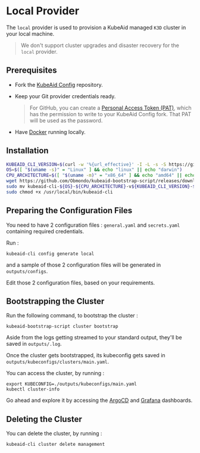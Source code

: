 # Local Provider

The `local` provider is used to provision a KubeAid managed `K3D` cluster in your local machine.
> We don't support cluster upgrades and disaster recovery for the `local` provider.

## Prerequisites

- Fork the [KubeAid Config](https://github.com/Obmondo/kubeaid-config) repository.

- Keep your Git provider credentials ready.
  > For GitHub, you can create a [Personal Access Token (PAT)](https://docs.github.com/en/authentication/keeping-your-account-and-data-secure/managing-your-personal-access-tokens#creating-a-fine-grained-personal-access-token), which has the permission to write to your KubeAid Config fork.
  > That PAT will be used as the password.

- Have [Docker](https://www.docker.com/products/docker-desktop/) running locally.

## Installation

```bash
KUBEAID_CLI_VERSION=$(curl -w '%{url_effective}' -I -L -s -S https://github.com/Obmondo/kubeaid-bootstrap-script/releases/latest -o /dev/null | sed -e 's|.*/v||')
OS=$([ "$(uname -s)" = "Linux" ] && echo "linux" || echo "darwin")
CPU_ARCHITECTURE=$([ "$(uname -m)" = "x86_64" ] && echo "amd64" || echo "arm64")
wget https://github.com/Obmondo/kubeaid-bootstrap-script/releases/download/v${KUBEAID_CLI_VERSION}/kubeaid-cli-${OS}-${CPU_ARCHITECTURE}-v${KUBEAID_CLI_VERSION}-${OS}-${CPU_ARCHITECTURE}
sudo mv kubeaid-cli-${OS}-${CPU_ARCHITECTURE}-v${KUBEAID_CLI_VERSION}-${OS}-${CPU_ARCHITECTURE} /usr/local/bin/kubeaid-cli
sudo chmod +x /usr/local/bin/kubeaid-cli
```

## Preparing the Configuration Files

You need to have 2 configuration files : `general.yaml` and `secrets.yaml` containing required credentials.

Run :
```shell script
kubeaid-cli config generate local
```
and a sample of those 2 configuration files will be generated in `outputs/configs`.

Edit those 2 configuration files, based on your requirements.

## Bootstrapping the Cluster

Run the following command, to bootstrap the cluster :
```shell script
kubeaid-bootstrap-script cluster bootstrap
```

Aside from the logs getting streamed to your standard output, they'll be saved in `outputs/.log`.

Once the cluster gets bootstrapped, its kubeconfig gets saved in `outputs/kubeconfigs/clusters/main.yaml`.

You can access the cluster, by running :
```shell script
export KUBECONFIG=./outputs/kubeconfigs/main.yaml
kubectl cluster-info
```
Go ahead and explore it by accessing the [ArgoCD]() and [Grafana]() dashboards.

## Deleting the Cluster

You can delete the cluster, by running :
```shell script
kubeaid-cli cluster delete management
```
